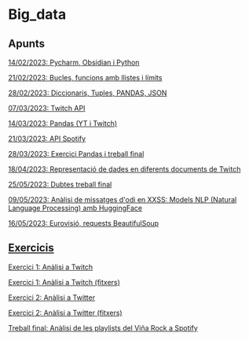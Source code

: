 # Big_data

## Apunts

<a href="https://github.com/Jaume14/Big_data/blob/main/Analisi%20i%20Visualitzaci%C3%B3%20del%20Big%20Data.md#14022023-pycharm-obsidian-i-python">14/02/2023: Pycharm, Obsidian i Python</a>

<a href="https://github.com/Jaume14/Big_data/blob/main/Analisi%20i%20Visualitzaci%C3%B3%20del%20Big%20Data.md#21022023-bucles-funcions-amb-llistes-i-l%C3%ADmits">21/02/2023: Bucles, funcions amb llistes i límits</a>

<a href="https://github.com/Jaume14/Big_data/blob/main/Analisi%20i%20Visualitzaci%C3%B3%20del%20Big%20Data.md#28022023-diccionaris-tuples-pandas-json">28/02/2023: Diccionaris, Tuples, PANDAS, JSON</a>

<a href="https://github.com/Jaume14/Big_data/blob/main/Analisi%20i%20Visualitzaci%C3%B3%20del%20Big%20Data.md#07032023-twitch-api">07/03/2023: Twitch API</a>

<a href="https://github.com/Jaume14/Big_data/blob/main/Analisi%20i%20Visualitzaci%C3%B3%20del%20Big%20Data.md#14032023-pandas-yt-i-twitch">14/03/2023: Pandas (YT i Twitch)</a>

<a href="https://github.com/Jaume14/Big_data/blob/main/Analisi%20i%20Visualitzaci%C3%B3%20del%20Big%20Data.md#21032023-api-spotify">21/03/2023: API Spotify</a>

<a href="https://github.com/Jaume14/Big_data/blob/main/Analisi%20i%20Visualitzaci%C3%B3%20del%20Big%20Data.md#28032023-exercici-pandas-i-treball-final">28/03/2023: Exercici Pandas i treball final</a>

<a href="https://github.com/Jaume14/Big_data/blob/main/Analisi%20i%20Visualitzaci%C3%B3%20del%20Big%20Data.md#18042023-representaci%C3%B3-de-dades-en-diferents-documents-de-twitch"> 18/04/2023: Representació de dades en diferents documents de Twitch

<a href="https://github.com/Jaume14/Big_data/blob/main/Analisi%20i%20Visualitzaci%C3%B3%20del%20Big%20Data.md#25052023-dubtes-treball-final"> 25/05/2023: Dubtes treball final
  
<a href="https://github.com/Jaume14/Big_data/blob/main/Analisi%20i%20Visualitzaci%C3%B3%20del%20Big%20Data.md#09052023-an%C3%A0lisi-de-missatges-dodi-en-xxss-models-nlp-natural-language-processing-amb-huggingface"> 09/05/2023: Anàlisi de missatges d'odi en XXSS: Models NLP (Natural Language Processing) amb HuggingFace

<a href="https://github.com/Jaume14/Big_data/blob/main/Analisi%20i%20Visualitzaci%C3%B3%20del%20Big%20Data.md#16052023-eurovisi%C3%B3-requests-beautifulsoup"> 16/05/2023: Eurovisió, requests BeautifulSoup


## Exercicis

[Exercici 1: Anàlisi a Twitch
](https://github.com/Jaume14/Big_data/blob/main/Treball_Twitch/Entrega.md)

[Exercici 1: Anàlisi a Twitch (fitxers)
](https://github.com/Jaume14/Big_data/tree/main/Treball_Twitch)


[Exercici 2: Anàlisi a Twitter
](https://github.com/Jaume14/Big_data/blob/main/Treball_Twitter/Entrega.md)

[Exercici 2: Anàlisi a Twitter (fitxers)
](https://github.com/Jaume14/Big_data/tree/main/Treball_Twitter)

<a href="https://ddc12300.github.io/"> Treball final: Anàlisi de les playlists del Viña Rock a Spotify


